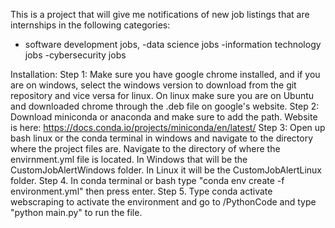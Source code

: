 This is a project that will give me notifications of new job listings that are internships in the following categories:
  - software development jobs,
  -data science jobs
  -information technology jobs
  -cybersecurity jobs

Installation:
Step 1: Make sure you have google chrome installed, and if you are on windows, select the windows version to download from the git repository and vice versa for linux. On linux make sure you are on Ubuntu and downloaded chrome through the .deb file on google's website.
Step 2: Download miniconda or anaconda and make sure to add the path. Website is here: https://docs.conda.io/projects/miniconda/en/latest/
Step 3: Open up bash linux or the conda terminal in windows and navigate to the directory where the project files are. Navigate to the directory of where the envirnment.yml file is located. In Windows that will be the CustomJobAlertWindows folder. In Linux it will be the CustomJobAlertLinux folder.
Step 4. In conda terminal or bash type "conda env create -f environment.yml" then press enter.
Step 5. Type conda activate webscraping to activate the environment and go to /PythonCode and type "python main.py" to run the file.
